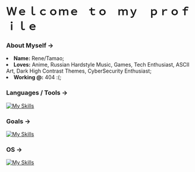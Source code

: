# Ｗｅｌｃｏｍｅ⠀ｔｏ ⠀ｍｙ ⠀ｐｒｏｆｉｌｅ

### About Myself -> 
<li>
   <b>Name:</b> Rene/Tamao;
</li>
<li>
   <b>Loves:</b> Anime, Russian Hardstyle Music, Games, Tech Enthusiast, ASCII Art, Dark High Contrast Themes, CyberSecurity Enthusiast;
</li>
<li>
   <b>Working @:</b> 404 :(; 
</li>

### Languages / Tools ->
[![My Skills](https://skillicons.dev/icons?i=c,html,css,py,mysql,php,git,github,stackoverflow,vscode,vim&perline=5)](https://skillicons.dev)

### Goals ->
[![My Skills](https://skillicons.dev/icons?i=java,ts,cpp,bash&perline=5)](https://skillicons.dev)

### OS ->

[![My Skills](https://skillicons.dev/icons?i=windows,mint&perline=4)](https://skillicons.dev)
